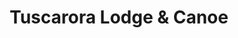 ---
title: "Tuscarora Lodge & Canoe"
url: /grand-marais/tuscarora-lodge-und-canoe/
shop: Outdoor
---